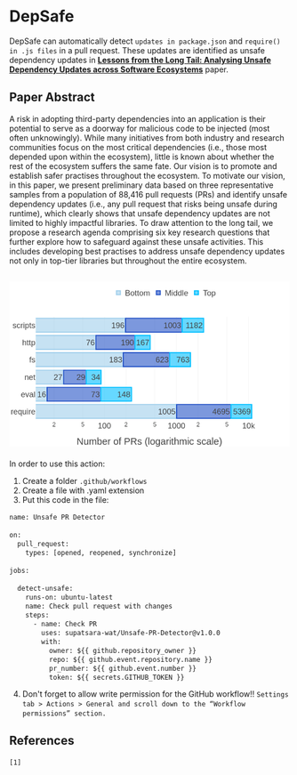 # DepSafe

DepSafe can automatically detect `updates in package.json` and `require() in .js files` in a pull request. These updates are identified as unsafe dependency updates in **[Lessons from the Long Tail: Analysing Unsafe Dependency Updates across Software Ecosystems](https://arxiv.org/abs/2309.04197)** paper.

## Paper Abstract 

A risk in adopting third-party dependencies into an application is their potential to serve as a doorway for malicious code to be injected (most often unknowingly). While many initiatives from both industry and research communities focus on the most critical dependencies (i.e., those most depended upon within the ecosystem), little is known about whether the rest of the ecosystem suffers the same fate. Our vision is to promote and establish safer practises throughout the ecosystem. To motivate our vision, in this paper, we present preliminary data based on three representative samples from a population of 88,416 pull requests (PRs) and identify unsafe dependency updates (i.e., any pull request that risks being unsafe during runtime), which clearly shows that unsafe dependency updates are not limited to highly impactful libraries. To draw attention to the long tail, we propose a research agenda comprising six key research questions that further explore how to safeguard against these unsafe activities. This includes developing best practises to address unsafe dependency updates not only in top-tier libraries but throughout the entire ecosystem.

![Frequency of unsafe dependency updates](./images/RQ1_keyword_new.png)
---

In order to use this action:
1. Create a folder `.github/workflows`
2. Create a file with .yaml extension
3. Put this code in the file:

```
name: Unsafe PR Detector

on: 
  pull_request:
    types: [opened, reopened, synchronize]

jobs:

  detect-unsafe:
    runs-on: ubuntu-latest
    name: Check pull request with changes
    steps:
      - name: Check PR
        uses: supatsara-wat/Unsafe-PR-Detector@v1.0.0
        with:
          owner: ${{ github.repository_owner }}
          repo: ${{ github.event.repository.name }}
          pr_number: ${{ github.event.number }}
          token: ${{ secrets.GITHUB_TOKEN }}
```

4. Don't forget to allow write permission for the GitHub workflow!!
`Settings tab > Actions > General and scroll down to the “Workflow permissions” section.`

## References
```
[1] 
```
